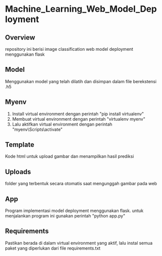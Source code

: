 # Machine_Learning_Web_Model_Deployment

## Overview

repository ini berisi image classification web model deployment menggunakan flask

## Model

Menggunakan model yang telah dilatih dan disimpan dalam file berekstensi .h5

## Myenv

1. Install virtual environment dengan perintah "pip install virtualenv"
2. Membuat virtual environment dengan perintah "virtualenv myenv"
3. Lalu aktifkan virtual environment dengan perintah "myenv\Scripts\activate"

## Template

Kode html untuk upload gambar dan menampilkan hasil prediksi

## Uploads

folder yang terbentuk secara otomatis saat mengunggah gambar pada web

## App

Program implementasi model deployment menggunakan flask. untuk menjalankan program ini gunakan perintah "python app.py"

## Requirements

Pastikan berada di dalam virtual environment yang aktif, lalu instal semua paket yang diperlukan dari file requirements.txt
